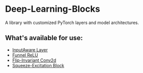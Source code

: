 # Deep-Learning-Blocks
A library with customized PyTorch layers and model architectures.

## What's available for use:
* [InputAware Layer](docs/CNN%20Layers.md#input-aware-layer)
* [Funnel ReLU](docs/CNN%20Layers.md#funnel-relu-frelu)
* [Flip-Invariant Conv2d](docs/CNN%20Layers.md#flip-invariant-conv2d-layer)
* [Squeeze-Excitation Block](docs/CNN%20Layers.md#squeeze-excitation-block)  
